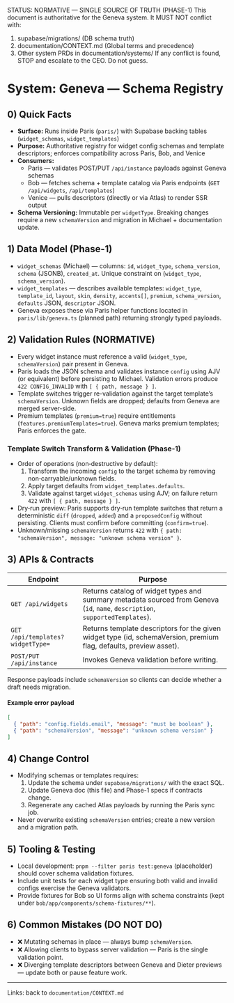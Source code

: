 STATUS: NORMATIVE — SINGLE SOURCE OF TRUTH (PHASE-1)
This document is authoritative for the Geneva system. It MUST NOT conflict with:
1) supabase/migrations/ (DB schema truth)
2) documentation/CONTEXT.md (Global terms and precedence)
3) Other system PRDs in documentation/systems/
If any conflict is found, STOP and escalate to the CEO. Do not guess.

# System: Geneva — Schema Registry

## 0) Quick Facts
- **Surface:** Runs inside Paris (`paris/`) with Supabase backing tables (`widget_schemas`, `widget_templates`)
- **Purpose:** Authoritative registry for widget config schemas and template descriptors; enforces compatibility across Paris, Bob, and Venice
- **Consumers:**
  - Paris — validates POST/PUT `/api/instance` payloads against Geneva schemas
  - Bob — fetches schema + template catalog via Paris endpoints (`GET /api/widgets`, `/api/templates`)
  - Venice — pulls descriptors (directly or via Atlas) to render SSR output
- **Schema Versioning:** Immutable per `widgetType`. Breaking changes require a new `schemaVersion` and migration in Michael + documentation update.

## 1) Data Model (Phase-1)
- `widget_schemas` (Michael) — columns: `id`, `widget_type`, `schema_version`, `schema` (JSONB), `created_at`. Unique constraint on (`widget_type`, `schema_version`).
- `widget_templates` — describes available templates: `widget_type`, `template_id`, `layout`, `skin`, `density`, `accents[]`, `premium`, `schema_version`, `defaults` JSON, `descriptor` JSON.
- Geneva exposes these via Paris helper functions located in `paris/lib/geneva.ts` (planned path) returning strongly typed payloads.

## 2) Validation Rules (NORMATIVE)
- Every widget instance must reference a valid (`widget_type`, `schemaVersion`) pair present in Geneva.
- Paris loads the JSON schema and validates instance `config` using AJV (or equivalent) before persisting to Michael. Validation errors produce `422 CONFIG_INVALID` with `[ { path, message } ]`.
- Template switches trigger re-validation against the target template’s `schemaVersion`. Unknown fields are dropped; defaults from Geneva are merged server-side.
- Premium templates (`premium=true`) require entitlements (`features.premiumTemplates=true`). Geneva marks premium templates; Paris enforces the gate.

### Template Switch Transform & Validation (Phase‑1)
- Order of operations (non‑destructive by default):
  1) Transform the incoming `config` to the target schema by removing non‑carryable/unknown fields.
  2) Apply target defaults from `widget_templates.defaults`.
  3) Validate against target `widget_schemas` using AJV; on failure return `422` with `[ { path, message } ]`.
- Dry‑run preview: Paris supports dry‑run template switches that return a deterministic `diff` (`dropped`, `added`) and a `proposedConfig` without persisting. Clients must confirm before committing (`confirm=true`).
- Unknown/missing `schemaVersion` returns `422` with `{ path: "schemaVersion", message: "unknown schema version" }`.

## 3) APIs & Contracts
| Endpoint | Purpose |
| --- | --- |
| `GET /api/widgets` | Returns catalog of widget types and summary metadata sourced from Geneva (`id`, `name`, `description`, `supportedTemplates`). |
| `GET /api/templates?widgetType=` | Returns template descriptors for the given widget type (id, schemaVersion, premium flag, defaults, preview asset). |
| `POST/PUT /api/instance` | Invokes Geneva validation before writing. |

Response payloads include `schemaVersion` so clients can decide whether a draft needs migration.
#### Example error payload
```json
[
  { "path": "config.fields.email", "message": "must be boolean" },
  { "path": "schemaVersion", "message": "unknown schema version" }
]
```

## 4) Change Control
- Modifying schemas or templates requires:
  1. Update the schema under `supabase/migrations/` with the exact SQL.
  2. Update Geneva doc (this file) and Phase-1 specs if contracts change.
  3. Regenerate any cached Atlas payloads by running the Paris sync job.
- Never overwrite existing `schemaVersion` entries; create a new version and a migration path.

## 5) Tooling & Testing
- Local development: `pnpm --filter paris test:geneva` (placeholder) should cover schema validation fixtures.
- Include unit tests for each widget type ensuring both valid and invalid configs exercise the Geneva validators.
- Provide fixtures for Bob so UI forms align with schema constraints (kept under `bob/app/components/schema-fixtures/**`).

## 6) Common Mistakes (DO NOT DO)
- ❌ Mutating schemas in place — always bump `schemaVersion`.
- ❌ Allowing clients to bypass server validation — Paris is the single validation point.
- ❌ Diverging template descriptors between Geneva and Dieter previews — update both or pause feature work.

---
Links: back to `documentation/CONTEXT.md`
